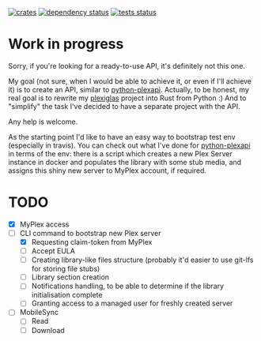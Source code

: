 [![crates](https://img.shields.io/crates/v/plex-api.svg)](https://crates.io/crates/plex-api) [![dependency status](https://deps.rs/repo/github/andrey-yantsen/plex-api.rs/status.svg)](https://deps.rs/repo/github/andrey-yantsen/plex-api.rs) [![tests status](https://github.com/andrey-yantsen/plex-api.rs/workflows/Test%20everything/badge.svg)](https://github.com/andrey-yantsen/plex-api.rs/actions?query=workflow%3A%22Test+everything%22)

# Work in progress

Sorry, if you're looking for a ready-to-use API, it's definitely not this one.

My goal (not sure, when I would be able to achieve it, or even if I'll achieve it) is to create an API, similar to [python-plexapi](https://github.com/pkkid/python-plexapi). Actually, to be honest, my real goal is to rewrite my [plexiglas](https://github.com/andrey-yantsen/plexiglas) project into Rust from Python :) And to "simplify" the task I've decided to have a separate project with the API.

Any help is welcome.

As the starting point I'd like to have an easy way to bootstrap test env (especially in travis). You can check out what I've done for [python-plexapi](https://github.com/pkkid/python-plexapi/blob/master/tools/plex-bootstraptest.py) in terms of the env: there is a script which creates a new Plex Server instance in docker and populates the library with some stub media, and assigns this shiny new server to MyPlex account, if required.

# TODO

* [X] MyPlex access
* [ ] CLI command to bootstrap new Plex server
   * [X] Requesting claim-token from MyPlex
   * [ ] Accept EULA
   * [ ] Creating library-like files structure (probably it'd easier to use git-lfs for storing file stubs)
   * [ ] Library section creation
   * [ ] Notifications handling, to be able to determine if the library initialisation complete
   * [ ] Granting access to a managed user for freshly created server
* [ ] MobileSync
    * [ ] Read
    * [ ] Download
